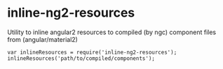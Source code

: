 # inline-ng2-resources
Utility to inline angular2 resources to compiled (by ngc) component files from (angular/material2)

```
var inlineResources = require('inline-ng2-resources');
inlineResources('path/to/compiled/components');
```
